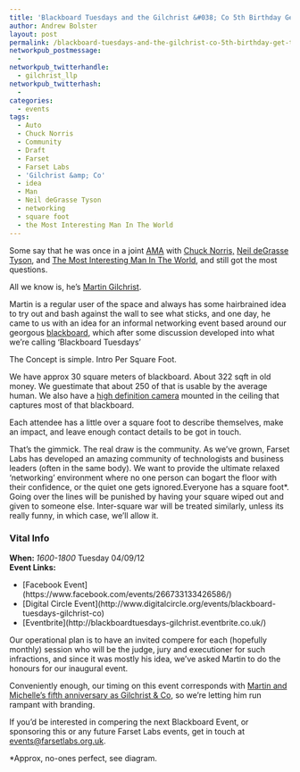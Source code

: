 ```yaml
---
title: 'Blackboard Tuesdays and the Gilchrist &#038; Co 5th Birthday Get-Together'
author: Andrew Bolster
layout: post
permalink: /blackboard-tuesdays-and-the-gilchrist-co-5th-birthday-get-together/
networkpub_postmessage:
  - 
networkpub_twitterhandle:
  - gilchrist_llp
networkpub_twitterhash:
  - 
categories:
  - events
tags:
  - Auto
  - Chuck Norris
  - Community
  - Draft
  - Farset
  - Farset Labs
  - 'Gilchrist &amp; Co'
  - idea
  - Man
  - Neil deGrasse Tyson
  - networking
  - square foot
  - the Most Interesting Man In The World
---
```

Some say that he was once in a joint [AMA](http://www.reddit.com/r/IAmA) with [Chuck Norris,](http://www.chucknorrisfacts.com/) [Neil deGrasse Tyson](http://www.youtube.com/watch?v=CbIZU8cQWXc), and [The Most Interesting Man In The World](http://www.youtube.com/watch?v=8Bc0WjTT0Ps), and still got the most questions.

All we know is, he&#8217;s [Martin Gilchrist](https://twitter.com/Gilchrist_LLP).

Martin is a regular user of the space and always has some hairbrained idea to try out and bash against the wall to see what sticks, and one day, he came to us with an idea for an informal networking event based around our georgous [blackboard][1], which after some discussion developed into what we&#8217;re calling &#8216;Blackboard Tuesdays&#8217;

The Concept is simple. Intro Per Square Foot.<img class="alignright  wp-image-617" title="blackboard" src="http://i1.wp.com/farsetlabs.org.uk/blog/wp-content/uploads/2012/08/blackboard.png?resize=384%2C240" alt="" data-recalc-dims="1" /><!--more-->

We have approx 30 square meters of blackboard. About 322 sqft in old money. We guestimate that about 250 of that is usable by the average human. We also have a [high definition camera](http://youtu.be/HQDVYJGSHQI?hd=1) mounted in the ceiling that captures most of that blackboard.

Each attendee has a little over a square foot to describe themselves, make an impact, and leave enough contact details to be got in touch.

That&#8217;s the gimmick. The real draw is the community. As we&#8217;ve grown, Farset Labs has developed an amazing community of technologists and business leaders (often in the same body). We want to provide the ultimate relaxed &#8216;networking&#8217; environment where no one person can bogart the floor with their confidence, or the quiet one gets ignored.Everyone has a square foot\*. Going over the lines will be punished by having your square wiped out and given to someone else. Inter-square war will be treated similarly, unless its really funny, in which case, we&#8217;ll allow it.

<div class="inpostbox">
  <h3>
    Vital Info
  </h3>
  
  <p>
    <strong>When: </strong><em>1600-1800 </em>Tuesday 04/09/12<br /> <strong>Event Links:</strong>
  </p>
  
  <ul>
    <li>
      [Facebook Event](https://www.facebook.com/events/266733133426586/)
    </li>
    <li>
      [Digital Circle Event](http://www.digitalcircle.org/events/blackboard-tuesdays-gilchrist-co)
    </li>
    <li>
      [Eventbrite](http://blackboardtuesdays-gilchrist.eventbrite.co.uk/)
    </li>
  </ul>
</div>

Our operational plan is to have an invited compere for each (hopefully monthly) session who will be the judge, jury and executioner for such infractions, and since it was mostly his idea, we&#8217;ve asked Martin to do the honours for our inaugural event.

Conveniently enough, our timing on this event corresponds with [Martin and Michelle&#8217;s fifth anniversary as Gilchrist & Co][2], so we&#8217;re letting him run rampant with branding.

If you&#8217;d be interested in compering the next Blackboard Event, or sponsoring this or any future Farset Labs events, get in touch at [events@farsetlabs.org.uk](mailto:events@farsetlabs.org.uk?subject=Blackboard%20Tuesdays).

\*Approx, no-ones perfect, see diagram.

 [1]: http://farsetlabs.org.uk/blog/paint-it-black-this-weeks-updates/ "Paint It Black: This Weeks Updates"
 [2]: https://www.facebook.com/events/266733133426586/
